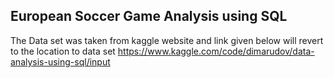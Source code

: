 ## European Soccer Game Analysis using SQL

The Data set was taken from kaggle website and link given below will revert to the location to data set
https://www.kaggle.com/code/dimarudov/data-analysis-using-sql/input
